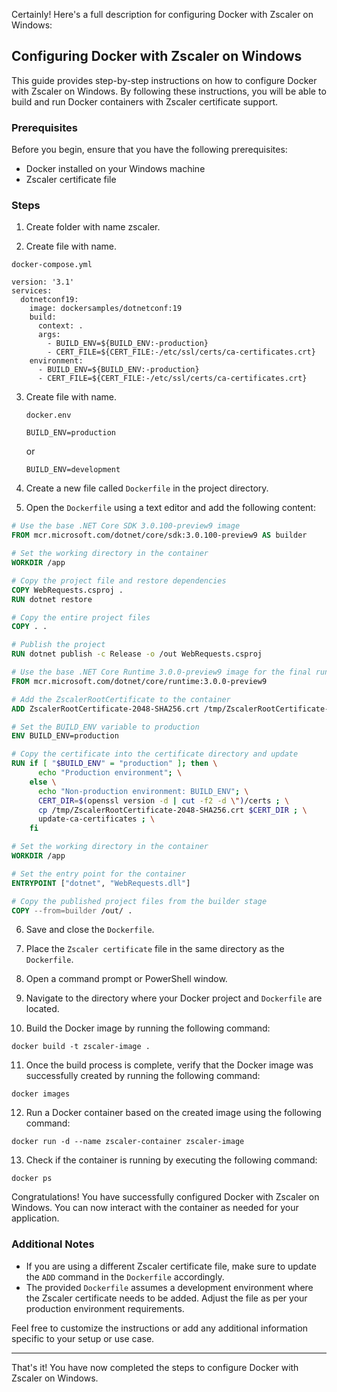 Certainly! Here's a full description for configuring Docker with Zscaler on Windows:

## Configuring Docker with Zscaler on Windows

This guide provides step-by-step instructions on how to configure Docker with Zscaler on Windows. By following these instructions, you will be able to build and run Docker containers with Zscaler certificate support.

### Prerequisites

Before you begin, ensure that you have the following prerequisites:

- Docker installed on your Windows machine
- Zscaler certificate file <name>

### Steps

1. Create folder with name zscaler.

2. Create file with name.
```shell
docker-compose.yml
```
````
version: '3.1'
services:
  dotnetconf19:
    image: dockersamples/dotnetconf:19
    build:
      context: .
      args:
        - BUILD_ENV=${BUILD_ENV:-production}
        - CERT_FILE=${CERT_FILE:-/etc/ssl/certs/ca-certificates.crt}
    environment:
      - BUILD_ENV=${BUILD_ENV:-production}
      - CERT_FILE=${CERT_FILE:-/etc/ssl/certs/ca-certificates.crt}

````


3. Create file with name.
   ```shell
   docker.env
   ```

   ```
   BUILD_ENV=production
   ```
   or
   ```
   BUILD_ENV=development
   ```
   

4. Create a new file called `Dockerfile` in the project directory.

5. Open the `Dockerfile` using a text editor and add the following content:

```Dockerfile
# Use the base .NET Core SDK 3.0.100-preview9 image
FROM mcr.microsoft.com/dotnet/core/sdk:3.0.100-preview9 AS builder

# Set the working directory in the container
WORKDIR /app

# Copy the project file and restore dependencies
COPY WebRequests.csproj .
RUN dotnet restore

# Copy the entire project files
COPY . .

# Publish the project
RUN dotnet publish -c Release -o /out WebRequests.csproj

# Use the base .NET Core Runtime 3.0.0-preview9 image for the final runtime image
FROM mcr.microsoft.com/dotnet/core/runtime:3.0.0-preview9

# Add the ZscalerRootCertificate to the container
ADD ZscalerRootCertificate-2048-SHA256.crt /tmp/ZscalerRootCertificate-2048-SHA256.crt

# Set the BUILD_ENV variable to production
ENV BUILD_ENV=production

# Copy the certificate into the certificate directory and update
RUN if [ "$BUILD_ENV" = "production" ]; then \
      echo "Production environment"; \
    else \
      echo "Non-production environment: BUILD_ENV"; \
      CERT_DIR=$(openssl version -d | cut -f2 -d \")/certs ; \
      cp /tmp/ZscalerRootCertificate-2048-SHA256.crt $CERT_DIR ; \
      update-ca-certificates ; \
    fi

# Set the working directory in the container
WORKDIR /app

# Set the entry point for the container
ENTRYPOINT ["dotnet", "WebRequests.dll"]

# Copy the published project files from the builder stage
COPY --from=builder /out/ .
```

6. Save and close the `Dockerfile`.

7. Place the `Zscaler certificate` file in the same directory as the `Dockerfile`.

8. Open a command prompt or PowerShell window.

9. Navigate to the directory where your Docker project and `Dockerfile` are located.

10. Build the Docker image by running the following command:

```shell
docker build -t zscaler-image .
```

11. Once the build process is complete, verify that the Docker image was successfully created by running the following command:

```shell
docker images
```

12. Run a Docker container based on the created image using the following command:

```shell
docker run -d --name zscaler-container zscaler-image
```

13. Check if the container is running by executing the following command:

```shell
docker ps
```

Congratulations! You have successfully configured Docker with Zscaler on Windows. You can now interact with the container as needed for your application.

### Additional Notes

- If you are using a different Zscaler certificate file, make sure to update the `ADD` command in the `Dockerfile` accordingly.
- The provided `Dockerfile` assumes a development environment where the Zscaler certificate needs to be added. Adjust the file as per your production environment requirements.

Feel free to customize the instructions or add any additional information specific to your setup or use case.

---

That's it! You have now completed the steps to configure Docker with Zscaler on Windows.
